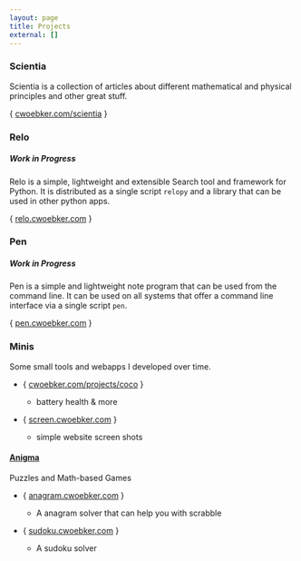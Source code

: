 ```yaml
---
layout: page
title: Projects
external: []
---
```


### Scientia

Scientia is a collection of articles about different mathematical and physical principles and other great stuff.

{ [cwoebker.com/scientia](/scientia) }

### Relo

##### Work in Progress

Relo is a simple, lightweight and extensible Search tool and framework for Python. It is distributed as a
single script `relopy` and a library that can be used in other python apps.

{ [relo.cwoebker.com](http://relo.cwoebker.com) }

### Pen

##### Work in Progress

Pen is a simple and lightweight note program that can be used from the command line. It can be used on all systems that offer a command line interface via a single script `pen`.

{ [pen.cwoebker.com](http://pen.cwoebker.com) }

### Minis

Some small tools and webapps I developed over time.

- { [cwoebker.com/projects/coco](http://cwoebker.com/projects/coco) }
    - battery health & more

- { [screen.cwoebker.com](http://screen.cwoebker.com) }
    - simple website screen shots

#### [Anigma](http://anigma.cwoebker.com)

Puzzles and Math-based Games

- { [anagram.cwoebker.com](http://anagram.cwoebker.com) }
	- A anagram solver that can help you with scrabble

- { [sudoku.cwoebker.com](http://sudoku.cwoebker.com) }
    - A sudoku solver


